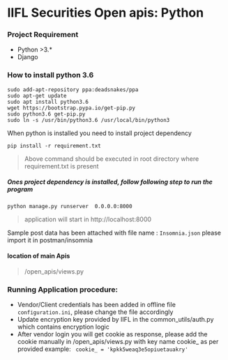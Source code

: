 # IIFL Securities Open apis: Python


### Project Requirement
  - Python >3.*
  - Django


### How to install python 3.6
  ```
sudo add-apt-repository ppa:deadsnakes/ppa
sudo apt-get update
sudo apt install python3.6
wget https://bootstrap.pypa.io/get-pip.py
sudo python3.6 get-pip.py
sudo ln -s /usr/bin/python3.6 /usr/local/bin/python3
```


When python is installed you need to install project dependency

```
pip install -r requirement.txt
```
> Above command should be executed in root directory where requirement.txt is present

##### Ones project dependency is installed, follow following step to run the program

```python manage.py runserver  0.0.0.0:8000```
 >application will start in http://localhost:8000 

Sample post data has been attached with file name : ```Insomnia.json``` please import it in postman/insomnia

#### location of main Apis
> /open_apis/views.py

### Running Application procedure:
  - Vendor/Client credentials has been added in offline file ```configuration.ini```, please change the file accordingly
  - Update encryption key provided by IIFL in the common_utils/auth.py which contains encryption logic
  - After vendor login you will get cookie as response, please add the cookie manually in /open_apis/views.py with key name cookie_ as per provided example:
 ``` cookie_ = 'kpkk5weaq3e5opiuetauakry'```

